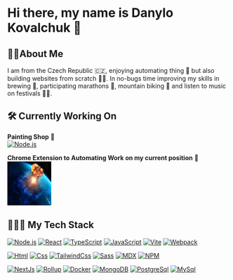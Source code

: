 # Hi there, my name is Danylo Kovalchuk 👋

## 💁‍♂️About Me

I am from the Czech Republic 🇨🇿, enjoying automating thing 🤖 but also building websites from scratch 🧙‍♂️. In no-bugs time improving my skills in brewing 🍺, participating marathons 🏃, mountain biking 🚵 and listen to music on festivals 👨‍🎤.

## 🛠️ Currently Working On

**Painting Shop** 🛒  
<a target="_blank" href="https://paint-my-pet.vercel.app">
<img src="https://raw.githubusercontent.com/KovalchukDanil0/paint-my-pet/refs/heads/main/src/app/favicon.ico" alt="Node.js" width="100" height="100" />
</a>

**Chrome Extension to Automating Work on my current position** 🧩  
<a href="https://github.com/KovalchukDanil0/AEMFixes">
<img src="https://raw.githubusercontent.com/KovalchukDanil0/AEMFixes/refs/heads/main/public/icon-128.png" alt="Node.js" width="100" height="100" />
</a>

## 👨🏼‍💻 My Tech Stack

<a target="_blank" href="https://nodejs.org"><img src="https://cdn.svgporn.com/logos/nodejs-icon.svg" alt="Node.js" width="100" height="100" /></a> <a target="_blank" href="https://react.dev"><img src="https://cdn.svgporn.com/logos/react.svg" alt="React" width="100" height="100"/></a> <a target="_blank" href="https://www.typescriptlang.org"><img src="https://cdn.svgporn.com/logos/typescript-icon.svg" alt="TypeScript" width="100" height="100"/></a> <a target="_blank" href="https://developer.mozilla.org/ru/docs/Web/JavaScript"><img src="https://cdn.svgporn.com/logos/javascript.svg" alt="JavaScript" width="100" height="100"/></a> <a target="_blank" href="https://vitejs.dev"><img src="https://cdn.svgporn.com/logos/vitejs.svg" alt="Vite" width="100" height="100"/></a> <a target="_blank" href="https://webpack.js.org"><img src="https://cdn.svgporn.com/logos/webpack.svg" alt="Webpack" width="100" height="100"/></a>

<a target="_blank" href="https://www.w3schools.com/html"><img src="https://cdn.svgporn.com/logos/html-5.svg" alt="Html" width="100" height="100"/></a> <a target="_blank" href="https://developer.mozilla.org/en-US/docs/Web/CSS"><img src="https://cdn.svgporn.com/logos/css-3.svg" alt="Css" width="100" height="100"/></a> <a target="_blank" href="https://tailwindcss.com"><img src="https://cdn.svgporn.com/logos/tailwindcss-icon.svg" alt="TailwindCss" width="100" height="100"/></a> <a target="_blank" href="https://sass-lang.com"><img src="https://cdn.svgporn.com/logos/sass.svg" alt="Sass" width="100" height="100"/></a> <a target="_blank" href="https://mdxjs.com"><img src="https://cdn.svgporn.com/logos/mdx.svg" alt="MDX" width="100" height="100"/></a> <a target="_blank" href="https://www.npmjs.com"><img src="https://cdn.svgporn.com/logos/npm-icon.svg" alt="NPM" width="100" height="100"/></a>

<a target="_blank" href="https://nextjs.org"><img src="https://cdn.svgporn.com/logos/nextjs-icon.svg" alt="NextJs" width="100" height="100"/></a> <a target="_blank" href="https://rollupjs.org"><img src="https://cdn.svgporn.com/logos/rollupjs.svg" alt="Rollup" width="100" height="100"/></a> <a target="_blank" href="https://www.docker.com"><img src="https://cdn.svgporn.com/logos/docker-icon.svg" alt="Docker" width="100" height="100"/></a> <a target="_blank" href="https://www.mongodb.com"><img src="https://cdn.svgporn.com/logos/mongodb-icon.svg" alt="MongoDB" width="100" height="100"/></a> <a target="_blank" href="https://www.postgresql.org"><img src="https://cdn.svgporn.com/logos/postgresql.svg" alt="PostgreSql" width="100" height="100"/></a> <a target="_blank" href="https://www.mysql.com"><img src="https://cdn.svgporn.com/logos/mysql-icon.svg" alt="MySql" width="100" height="100"/></a>
